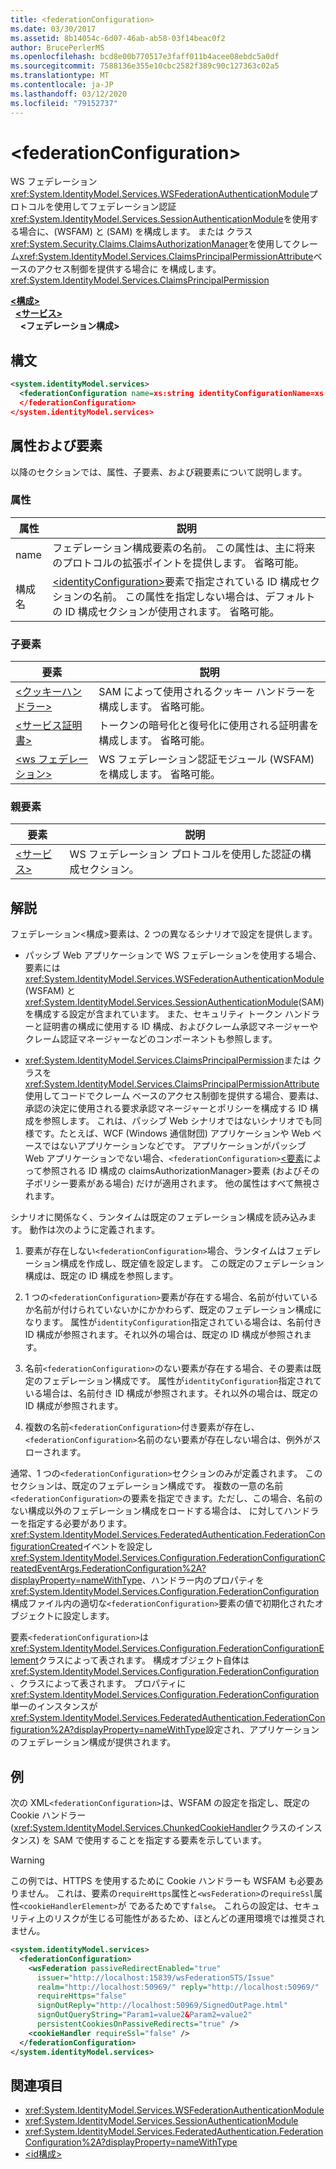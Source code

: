 ```yaml
---
title: <federationConfiguration>
ms.date: 03/30/2017
ms.assetid: 8b14054c-6d07-46ab-ab58-03f14beac0f2
author: BrucePerlerMS
ms.openlocfilehash: bcd8e00b770517e3faff011b4acee08ebdc5a0df
ms.sourcegitcommit: 7588136e355e10cbc2582f389c90c127363c02a5
ms.translationtype: MT
ms.contentlocale: ja-JP
ms.lasthandoff: 03/12/2020
ms.locfileid: "79152737"
---
```

# <a name="federationconfiguration"></a>\<federationConfiguration>
WS フェデレーション<xref:System.IdentityModel.Services.WSFederationAuthenticationModule>プロトコルを使用してフェデレーション認証<xref:System.IdentityModel.Services.SessionAuthenticationModule>を使用する場合に、(WSFAM) と (SAM) を構成します。 または クラス<xref:System.Security.Claims.ClaimsAuthorizationManager>を使用してクレーム<xref:System.IdentityModel.Services.ClaimsPrincipalPermissionAttribute>ベースのアクセス制御を提供する場合に を構成します。 <xref:System.IdentityModel.Services.ClaimsPrincipalPermission>  
  
[**\<構成>**](../configuration-element.md)\
&nbsp;&nbsp;[**\<サービス>**](system-identitymodel-services.md)\
&nbsp;&nbsp;&nbsp;&nbsp;**\<フェデレーション構成>**  
  
## <a name="syntax"></a>構文  
  
```xml  
<system.identityModel.services>  
  <federationConfiguration name=xs:string identityConfigurationName=xs:string>  
  </federationConfiguration>  
</system.identityModel.services>  
```  
  
## <a name="attributes-and-elements"></a>属性および要素  
 以降のセクションでは、属性、子要素、および親要素について説明します。  
  
### <a name="attributes"></a>属性  
  
|属性|説明|  
|---------------|-----------------|  
|name|フェデレーション構成要素の名前。 この属性は、主に将来のプロトコルの拡張ポイントを提供します。 省略可能。|  
|構成名|[ \<identityConfiguration>](identityconfiguration.md)要素で指定されている ID 構成セクションの名前。 この属性を指定しない場合は、デフォルトの ID 構成セクションが使用されます。 省略可能。|  
  
### <a name="child-elements"></a>子要素  
  
|要素|説明|  
|-------------|-----------------|  
|[\<クッキーハンドラー>](cookiehandler.md)|SAM によって使用されるクッキー ハンドラーを構成します。 省略可能。|  
|[\<サービス証明書>](servicecertificate.md)|トークンの暗号化と復号化に使用される証明書を構成します。 省略可能。|  
|[\<ws フェデレーション>](wsfederation.md)|WS フェデレーション認証モジュール (WSFAM) を構成します。 省略可能。|  
  
### <a name="parent-elements"></a>親要素  
  
|要素|説明|  
|-------------|-----------------|  
|[\<サービス>](system-identitymodel-services.md)|WS フェデレーション プロトコルを使用した認証の構成セクション。|  
  
## <a name="remarks"></a>解説  
 フェデレーション\<構成>要素は、2 つの異なるシナリオで設定を提供します。  
  
- パッシブ Web アプリケーションで WS フェデレーションを使用する場合、要素には<xref:System.IdentityModel.Services.WSFederationAuthenticationModule>(WSFAM) と<xref:System.IdentityModel.Services.SessionAuthenticationModule>(SAM) を構成する設定が含まれています。 また、セキュリティ トークン ハンドラーと証明書の構成に使用する ID 構成、およびクレーム承認マネージャーやクレーム認証マネージャーなどのコンポーネントも参照します。  
  
- <xref:System.IdentityModel.Services.ClaimsPrincipalPermission>または クラスを<xref:System.IdentityModel.Services.ClaimsPrincipalPermissionAttribute>使用してコードでクレーム ベースのアクセス制御を提供する場合、要素は、承認の決定に使用される要求承認マネージャーとポリシーを構成する ID 構成を参照します。 これは、パッシブ Web シナリオではないシナリオでも同様です。たとえば、WCF (Windows 通信財団) アプリケーションや Web ベースではないアプリケーションなどです。 アプリケーションがパッシブ Web アプリケーションでない場合、`<federationConfiguration>`[\<要素](claimsauthorizationmanager.md)によって参照される ID 構成の claimsAuthorizationManager>要素 (およびその子ポリシー要素がある場合) だけが適用されます。 他の属性はすべて無視されます。  
  
 シナリオに関係なく、ランタイムは既定のフェデレーション構成を読み込みます。 動作は次のように定義されます。  
  
1. 要素が存在しない`<federationConfiguration>`場合、ランタイムはフェデレーション構成を作成し、既定値を設定します。 この既定のフェデレーション構成は、既定の ID 構成を参照します。  
  
2. 1 つの`<federationConfiguration>`要素が存在する場合、名前が付いているか名前が付けられていないかにかかわらず、既定のフェデレーション構成になります。 属性が`identityConfiguration`指定されている場合は、名前付き ID 構成が参照されます。それ以外の場合は、既定の ID 構成が参照されます。  
  
3. 名前`<federationConfiguration>`のない要素が存在する場合、その要素は既定のフェデレーション構成です。 属性が`identityConfiguration`指定されている場合は、名前付き ID 構成が参照されます。それ以外の場合は、既定の ID 構成が参照されます。  
  
4. 複数の名前`<federationConfiguration>`付き要素が存在し、`<federationConfiguration>`名前のない要素が存在しない場合は、例外がスローされます。  
  
 通常、1 つの`<federationConfiguration>`セクションのみが定義されます。 このセクションは、既定のフェデレーション構成です。 複数の一意の名前`<federationConfiguration>`の要素を指定できます。ただし、この場合、名前のない構成以外のフェデレーション構成をロードする場合は、 に対してハンドラーを指定する必要があります。 <xref:System.IdentityModel.Services.FederatedAuthentication.FederationConfigurationCreated>イベントを設定し<xref:System.IdentityModel.Services.Configuration.FederationConfigurationCreatedEventArgs.FederationConfiguration%2A?displayProperty=nameWithType>、ハンドラー内のプロパティを<xref:System.IdentityModel.Services.Configuration.FederationConfiguration>構成ファイル内の適切な`<federationConfiguration>`要素の値で初期化されたオブジェクトに設定します。  
  
 要素`<federationConfiguration>`は<xref:System.IdentityModel.Services.Configuration.FederationConfigurationElement>クラスによって表されます。 構成オブジェクト自体は<xref:System.IdentityModel.Services.Configuration.FederationConfiguration>、クラスによって表されます。 プロパティに<xref:System.IdentityModel.Services.Configuration.FederationConfiguration>単一のインスタンスが<xref:System.IdentityModel.Services.FederatedAuthentication.FederationConfiguration%2A?displayProperty=nameWithType>設定され、アプリケーションのフェデレーション構成が提供されます。  
  
## <a name="example"></a>例  
 次の XML`<federationConfiguration>`は、WSFAM の設定を指定し、既定の Cookie ハンドラー (<xref:System.IdentityModel.Services.ChunkedCookieHandler>クラスのインスタンス) を SAM で使用することを指定する要素を示しています。  
  
> [!WARNING]
> この例では、HTTPS を使用するために Cookie ハンドラーも WSFAM も必要ありません。 これは、要素の`requireHttps`属性と`<wsFederation>`の`requireSsl`属性`<cookieHandlerElement>`が であるためです`false`。 これらの設定は、セキュリティ上のリスクが生じる可能性があるため、ほとんどの運用環境では推奨されません。  
  
```xml  
<system.identityModel.services>  
  <federationConfiguration>  
    <wsFederation passiveRedirectEnabled="true"
      issuer="http://localhost:15839/wsFederationSTS/Issue"
      realm="http://localhost:50969/" reply="http://localhost:50969/"
      requireHttps="false"
      signOutReply="http://localhost:50969/SignedOutPage.html"
      signOutQueryString="Param1=value2&Param2=value2"
      persistentCookiesOnPassiveRedirects="true" />  
    <cookieHandler requireSsl="false" />  
  </federationConfiguration>  
</system.identityModel.services>  
```  
  
## <a name="see-also"></a>関連項目

- <xref:System.IdentityModel.Services.WSFederationAuthenticationModule>
- <xref:System.IdentityModel.Services.SessionAuthenticationModule>
- <xref:System.IdentityModel.Services.FederatedAuthentication.FederationConfiguration%2A?displayProperty=nameWithType>
- [\<id構成>](identityconfiguration.md)
